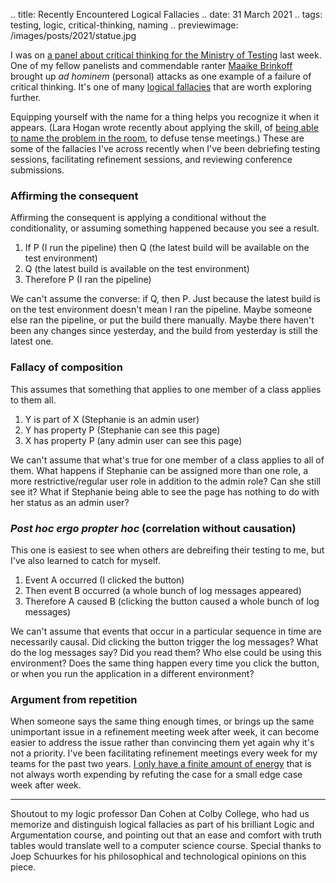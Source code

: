 .. title: Recently Encountered Logical Fallacies
.. date: 31 March 2021
.. tags: testing, logic, critical-thinking, naming
.. previewimage: /images/posts/2021/statue.jpg

I was on [a panel about critical thinking for the Ministry of Testing](https://www.ministryoftesting.com/dojo/lessons/discussion-critical-thinking) last week. One of my fellow panelists and commendable ranter [Maaike Brinkoff](https://twitter.com/Maaikees) brought up *ad hominem* (personal) attacks as one example of a failure of critical thinking. It's one of many [logical fallacies](https://fallacyinlogic.com/) that are worth exploring further. 

Equipping yourself with the name for a thing helps you recognize it when it appears. (Lara Hogan wrote recently about applying the skill, of [being able to name the problem in the room](https://leaddev.com/communication-relationships/skill-naming-whats-happening-room), to defuse tense meetings.) These are some of the fallacies I've across recently when I've been debriefing testing sessions, facilitating refinement sessions, and reviewing conference submissions.

### Affirming the consequent

Affirming the consequent is applying a conditional without the conditionality, or assuming something happened because you see a result. 

1. If P (I run the pipeline) then Q (the latest build will be available on the test environment)
2. Q (the latest build is available on the test environment)
3. Therefore P (I ran the pipeline) 

 We can't assume the converse: if Q, then P. Just because the latest build is on the test environment doesn't mean I ran the pipeline. Maybe someone else ran the pipeline, or put the build there manually. Maybe there haven't been any changes since yesterday, and the build from yesterday is still the latest one.

### Fallacy of composition

This assumes that something that applies to one member of a class applies to them all.

1. Y is part of X (Stephanie is an admin user)
2. Y has property P (Stephanie can see this page)
3. X has property P (any admin user can see this page)

We can't assume that what's true for one member of a class applies to all of them. What happens if Stephanie can be assigned more than one role, a more restrictive/regular user role in addition to the admin role? Can she still see it? What if Stephanie being able to see the page has nothing to do with her status as an admin user?

### *Post hoc ergo propter hoc* (correlation without causation)

This one is easiest to see when others are debreifing their testing to me, but I've also learned to catch for myself. 

1. Event A occurred (I clicked the button)
2. Then event B occurred (a whole bunch of log messages appeared)
3. Therefore A caused B (clicking the button caused a whole bunch of log messages)

We can't assume that events that occur in a particular sequence in time are necessarily causal. Did clicking the button trigger the log messages? What do the log messages say? Did you read them? Who else could be using this environment? Does the same thing happen every time you click the button, or when you run the application in a different environment? 

### Argument from repetition

When someone says the same thing enough times, or brings up the same unimportant issue in a refinement meeting week after week, it can become easier to address the issue rather than convincing them yet again why it's not a priority. I've been facilitating refinement meetings every week for my teams for the past two years. [I only have a finite amount of energy](https://butyoudontlooksick.com/articles/written-by-christine/the-spoon-theory/) that is not always worth expending by refuting the case for a small edge case week after week. 

---
Shoutout to my logic professor Dan Cohen at Colby College, who had us memorize and distinguish logical fallacies as part of his brilliant Logic and Argumentation course, and pointing out that an ease and comfort with truth tables would translate well to a computer science course. Special thanks to Joep Schuurkes for his philosophical and technological opinions on this piece.